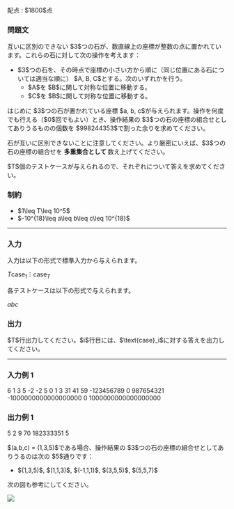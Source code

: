 
<div>

<span>

<span>

<p>
配点 : $1800$点
</p>

<div>

<section>

### **問題文**

<p>
互いに区別のできない $3$つの石が、数直線上の座標が整数の点に置かれています。これらの石に対して次の操作を考えます：
</p>

<ul>

<li>
$3$つの石を、その時点で座標の小さい方から順に（同じ位置にある石については適当な順に） $A, B, C$とする。次のいずれかを行う。
<ul>

<li>
$A$を $B$に関して対称な位置に移動する。
</li>

<li>
$C$を $B$に関して対称な位置に移動する。
</li>

</ul>

</li>

</ul>

<p>
はじめに $3$つの石が置かれている座標 $a, b, c$が与えられます。操作を何度でも行える（$0$回でもよい）とき、操作結果の $3$つの石の座標の組合せとしてありうるものの個数を $998244353$で割った余りを求めてください。
</p>

<p>
石が互いに区別できないことに注意してください。より厳密にいえば、$3$つの石の座標の組合せを
<strong>
多重集合として
</strong>
数え上げてください。
</p>

<p>
$T$個のテストケースが与えられるので、それぞれについて答えを求めてください。
</p>

</section>

</div>

<div>

<section>

### **制約**

<ul>

<li>
$1\leq T\leq 10^5$
</li>

<li>
$-10^{18}\leq a\leq b\leq c\leq 10^{18}$
</li>

</ul>

</section>

</div>

---

<div>

<div>

<section>

### **入力**

<p>
入力は以下の形式で標準入力から与えられます。
</p>

<div>

$T$$\text{case}_1$$\vdots$$\text{case}_T$
</div>

<p>
各テストケースは以下の形式で与えられます。
</p>

<div>

$a$$b$$c$
</div>

</section>

</div>

<div>

<section>

### **出力**

<p>
$T$行出力してください。$i$行目には、$\text{case}_i$に対する答えを出力してください。
</p>

</section>

</div>

</div>

---

<div>

<section>

### **入力例 1**

<div>

6
1 3 5
-2 -2 5
0 1 3
31 41 59
-123456789 0 987654321
-1000000000000000000 0 1000000000000000000

</div>

</section>

</div>

<div>

<section>

### **出力例 1**

<div>

5
2
9
70
182333351
5

</div>

<p>
$(a,b,c) = (1,3,5)$である場合、操作結果の $3$つの石の座標の組合せとしてありうるのは次の $5$通りです：
</p>

<ul>

<li>
$(1,3,5)$, $(1,1,3)$, $(-1,1,1)$, $(3,5,5)$, $(5,5,7)$
</li>

</ul>

<p>
次の図も参考にしてください。
</p>

<p>



</p>

<p>

<img src="https://img.atcoder.jp/agc057/5fc6a5c57abe2c69d457111ddc3f6a51.png">

</img>

</p>

</section>

</div>

</span>

</span>

</div>
